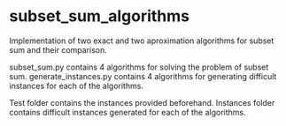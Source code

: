 # subset_sum_algorithms
Implementation of two exact and two aproximation algorithms for subset sum and their comparison. 

subset_sum.py contains 4 algorithms for solving the problem of subset sum. 
generate_instances.py contains 4 algorithms for generating difficult instances for each of the algorithms. 

Test folder contains the instances provided beforehand.
Instances folder contains difficult instances generated for each of the algorithms. 
